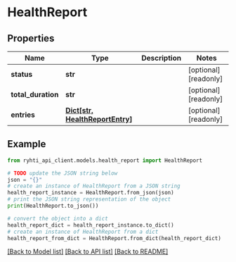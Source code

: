 # HealthReport


## Properties

Name | Type | Description | Notes
------------ | ------------- | ------------- | -------------
**status** | **str** |  | [optional] [readonly] 
**total_duration** | **str** |  | [optional] [readonly] 
**entries** | [**Dict[str, HealthReportEntry]**](HealthReportEntry.md) |  | [optional] [readonly] 

## Example

```python
from ryhti_api_client.models.health_report import HealthReport

# TODO update the JSON string below
json = "{}"
# create an instance of HealthReport from a JSON string
health_report_instance = HealthReport.from_json(json)
# print the JSON string representation of the object
print(HealthReport.to_json())

# convert the object into a dict
health_report_dict = health_report_instance.to_dict()
# create an instance of HealthReport from a dict
health_report_from_dict = HealthReport.from_dict(health_report_dict)
```
[[Back to Model list]](../README.md#documentation-for-models) [[Back to API list]](../README.md#documentation-for-api-endpoints) [[Back to README]](../README.md)


